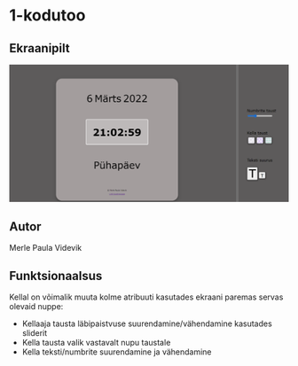 # 1-kodutoo

## Ekraanipilt
![Kell](/screenshot.png)

## Autor
Merle Paula Videvik

## Funktsionaalsus

Kellal on võimalik muuta kolme atribuuti kasutades ekraani paremas servas olevaid nuppe:
* Kellaaja tausta läbipaistvuse suurendamine/vähendamine kasutades sliderit
* Kella tausta valik vastavalt nupu taustale
* Kella teksti/numbrite suurendamine ja vähendamine

